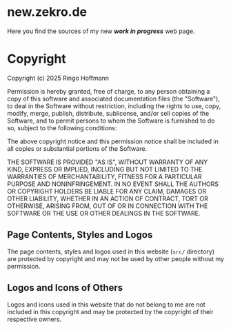 # new.zekro.de

Here you find the sources of my new ***work in progress*** web page.

# Copyright

Copyright (c) 2025 Ringo Hoffmann

Permission is hereby granted, free of charge, to any person obtaining a copy of this software and associated documentation files (the "Software"), to deal in the Software without restriction, including the rights to use, copy, modify, merge, publish, distribute, sublicense, and/or sell copies of the Software, and to permit persons to whom the Software is furnished to do so, subject to the following conditions:

The above copyright notice and this permission notice shall be included in all copies or substantial portions of the Software.

THE SOFTWARE IS PROVIDED "AS IS", WITHOUT WARRANTY OF ANY KIND, EXPRESS OR IMPLIED, INCLUDING BUT NOT LIMITED TO THE WARRANTIES OF MERCHANTABILITY, FITNESS FOR A PARTICULAR PURPOSE AND NONINFRINGEMENT. IN NO EVENT SHALL THE AUTHORS OR COPYRIGHT HOLDERS BE LIABLE FOR ANY CLAIM, DAMAGES OR OTHER LIABILITY, WHETHER IN AN ACTION OF CONTRACT, TORT OR OTHERWISE, ARISING FROM, OUT OF OR IN CONNECTION WITH THE SOFTWARE OR THE USE OR OTHER DEALINGS IN THE SOFTWARE.

## Page Contents, Styles and Logos

The page contents, styles and logos used in this website (`src/` directory) are protected by copyright and may not be used by other people without my permission.

## Logos and Icons of Others

Logos and icons used in this website that do not belong to me are not included in this copyright and may be protected by the copyright of their respective owners.